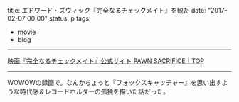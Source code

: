 title: 	エドワード・ズウィック『完全なるチェックメイト』を観た
date: "2017-02-07 00:00"
status: p
tags:
- movie
- blog
---

[映画『完全なるチェックメイト』公式サイト PAWN SACRIFICE｜TOP](http://gaga.ne.jp/checkmate/)

---

WOWOWの録画で。なんかちょっと『フォックスキャッチャー』を思い出すような時代感＆レコードホルダーの孤独を描いた話だった。
